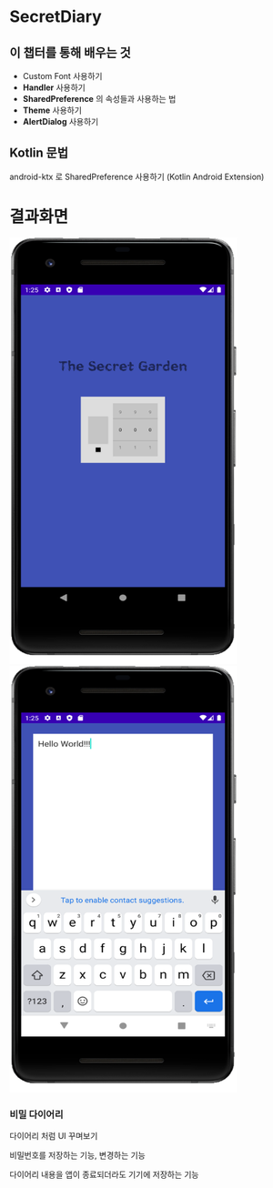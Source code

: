 # SecretDiary


## 이 챕터를 통해 배우는 것

  - Custom Font 사용하기
- **Handler** 사용하기
- **SharedPreference** 의 속성들과 사용하는 법
- **Theme** 사용하기
- **AlertDialog** 사용하기




## Kotlin 문법

android-ktx 로 SharedPreference 사용하기 (Kotlin Android Extension)




# 결과화면


<img src="./screenshot/1.png" width="400" height="750"/>
<img src="./screenshot/2.png" width="400" height="750"/>










### 비밀 다이어리

다이어리 처럼 UI 꾸며보기

비밀번호를 저장하는 기능, 변경하는 기능

다이어리 내용을 앱이 종료되더라도 기기에 저장하는 기능




